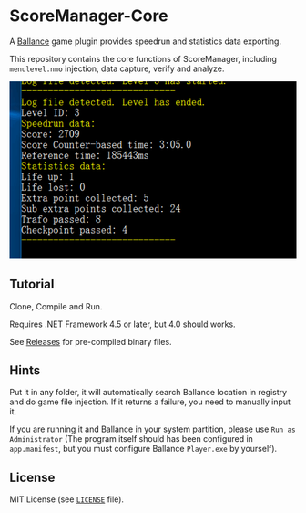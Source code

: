 # ScoreManager-Core

A [Ballance](https://en.wikipedia.org/wiki/Ballance) game plugin provides speedrun and statistics data exporting.

This repository contains the core functions of ScoreManager, including `menulevel.nmo` injection, data capture, verify and analyze.

![snapshot.png](snapshot.png)

## Tutorial

Clone, Compile and Run.

Requires .NET Framework 4.5 or later, but 4.0 should works.

See [Releases](https://github.com/BearKidsTeam/ScoreManager-Core/releases) for pre-compiled binary files.

## Hints

Put it in any folder, it will automatically search Ballance location in registry and do game file injection. If it returns a failure, you need to manually input it.

If you are running it and Ballance in your system partition, please use `Run as Administrator` (The program itself should has been configured in `app.manifest`, but you must configure Ballance `Player.exe` by yourself).

## License

MIT License (see [`LICENSE`](https://github.com/BearKidsTeam/ScoreManager-Core/blob/master/LICENSE) file).
